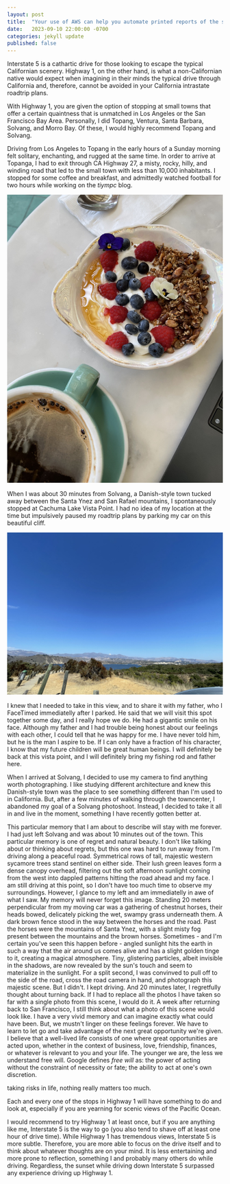 ```yaml
---
layout: post
title:  "Your use of AWS can help you automate printed reports of the stock market on every trading day"
date:   2023-09-10 22:00:00 -0700
categories: jekyll update
published: false
---
```

Interstate 5 is a cathartic drive for those looking to escape the typical Californian scenery. Highway 1, on the other hand, is what a non-Californian native would expect when imagining in their minds the typical drive through California and, therefore, cannot be avoided in your California intrastate roadtrip plans.

With Highway 1, you are given the option of stopping at small towns that offer a certain quaintness that is unmatched in Los Angeles or the San Francisco Bay Area. Personally, I did Topang, Ventura, Santa Barbara, Solvang, and Morro Bay. Of these, I would highly recommend Topang and Solvang.

Driving from Los Angeles to Topang in the early hours of a Sunday morning felt solitary, enchanting, and rugged at the same time. In order to arrive at Topanga, I had to exit through CA Highway 27, a misty, rocky, hilly, and winding road that led to the small town with less than 10,000 inhabitants. I stopped for some coffee and breakfast, and admittedly watched football for two hours while working on the *tiympc* blog.

![Topanga Living Cafe](/images/topanga-living-cafe.jpg)

When I was about 30 minutes from Solvang, a Danish-style town tucked away between the Santa Ynez and San Rafael mountains, I spontaneously stopped at Cachuma Lake Vista Point. I had no idea of my location at the time but impulsively paused my roadtrip plans by parking my car on this beautiful cliff.

![Cachuma Lake Vista Point](/images/cachuma.jpg)

I knew that I needed to take in this view, and to share it with my father, who I FaceTimed immediatelly after I parked. He said that we will visit this spot together some day, and I really hope we do. He had a gigantic smile on his face. Although my father and I had trouble being honest about our feelings with each other, I could tell that he was happy for me. I have never told him, but he is the man I aspire to be. If I can only have a fraction of his character, I know that my future children will be great human beings. I will definitely be back at this vista point, and I will definitely bring my fishing rod and father here.

When I arrived at Solvang, I decided to use my camera to find anything worth photographing. I like studying different architecture and knew this Danish-style town was the place to see something different than I'm used to in California. But, after a few minutes of walking through the towncenter, I abandoned my goal of a Solvang photoshoot. Instead, I decided to take it all in and live in the moment, something I have recently gotten better at.

This particular memory that I am about to describe will stay with me forever. I had just left Solvang and was about 10 minutes out of the town. This particular memory is one of regret and natural beauty. I don't like talking about or thinking about regrets, but this one was hard to run away from. I'm driving along a peaceful road. Symmetrical rows of tall, majestic western sycamore trees stand sentinel on either side. Their lush green leaves form a dense canopy overhead, filtering out the soft afternoon sunlight coming from the west into dappled patterns hitting the road ahead and my face. I am still driving at this point, so I don't have too much time to observe my surroundings. However, I glance to my left and am immediatelly in awe of what I saw. My memory will never forget this image. Standing 20 meters perpendicular from my moving car was a gathering of chestnut horses, their heads bowed, delicately picking the wet, swampy grass underneath them. A dark brown fence stood in the way between the horses and the road. Past the horses were the mountains of Santa Ynez, with a slight misty fog present between the mountains and the brown horses. Sometimes - and I'm certain you've seen this happen before - angled sunlight hits the earth in such a way that the air around us comes alive and has a slight golden tinge to it, creating a magical atmosphere. Tiny, glistering particles, albeit invisible in the shadows, are now revealed by the sun's touch and seem to materialize in the sunlight. For a split second, I was convinved to pull off to the side of the road, cross the road camera in hand, and photograph this majestic scene. But I didn't. I kept driving. And 20 minutes later, I regretfully thought about turning back. If I had to replace all the photos I have taken so far with a single photo from this scene, I would do it. A week after returning back to San Francisco, I still think about what a photo of this scene would look like. I have a very vivid memory and can imagine exactly what could have been. But, we mustn't linger on these feelings forever. We have to learn to let go and take advantage of the next great opportunity we're given. I believe that a well-lived life consists of one where great opportunities are acted upon, whether in the context of business, love, friendship, finances, or whatever is relevant to you and your life. The younger we are, the less we understand free will. Google defines *free will* as: the power of acting without the constraint of necessity or fate; the ability to act at one's own discretion. 

taking risks in life, nothing really matters too much. 

Each and every one of the stops in Highway 1 will have something to do and look at, especially if you are yearning for scenic views of the Pacific Ocean.

I would recommend to try Highway 1 at least once, but if you are anything like me, Interstate 5 is the way to go (you also tend to shave off at least one hour of drive time). While Highway 1 has tremendous views, Interstate 5 is more subtle. Therefore, you are more able to focus on the drive itself and to think about whatever thoughts are on your mind. It is less entertaining and more prone to reflection, something I and probably many others do while driving. Regardless, the sunset while driving down Interstate 5 surpassed any experience driving up Highway 1.